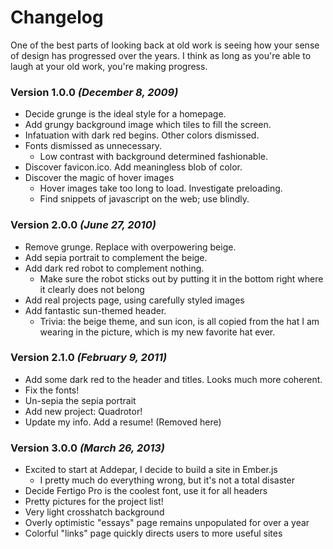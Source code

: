 # Changelog

One of the best parts of looking back at old work is seeing how your
sense of design has progressed over the years. I think as long as
you're able to laugh at your old work, you're making progress.

### Version 1.0.0 _(December 8, 2009)_

* Decide grunge is the ideal style for a homepage.
* Add grungy background image which tiles to fill the screen.
* Infatuation with dark red begins. Other colors dismissed.
* Fonts dismissed as unnecessary.
  * Low contrast with background determined fashionable.
* Discover favicon.ico. Add meaningless blob of color.
* Discover the magic of hover images
  * Hover images take too long to load. Investigate preloading.
  * Find snippets of javascript on the web; use blindly.

### Version 2.0.0 _(June 27, 2010)_

* Remove grunge. Replace with overpowering beige.
* Add sepia portrait to complement the beige.
* Add dark red robot to complement nothing.
  * Make sure the robot sticks out by putting it in the bottom right
    where it clearly does not belong
* Add real projects page, using carefully styled images
* Add fantastic sun-themed header.
  * Trivia: the beige theme, and sun icon, is all copied from the hat
    I am wearing in the picture, which is my new favorite hat ever.

### Version 2.1.0 _(February 9, 2011)_

* Add some dark red to the header and titles. Looks much more coherent.
* Fix the fonts!
* Un-sepia the sepia portrait
* Add new project: Quadrotor!
* Update my info. Add a resume! (Removed here)

### Version 3.0.0 _(March 26, 2013)_

* Excited to start at Addepar, I decide to build a site in Ember.js
  * I pretty much do everything wrong, but it's not a total disaster
* Decide Fertigo Pro is the coolest font, use it for all headers
* Pretty pictures for the project list!
* Very light crosshatch background
* Overly optimistic "essays" page remains unpopulated for over a year
* Colorful "links" page quickly directs users to more useful sites

